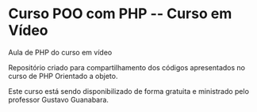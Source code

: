 # Curso POO com PHP -- Curso em Vídeo

Aula de PHP do curso em vídeo

Repositório criado para compartilhamento dos códigos apresentados no curso de PHP Orientado a objeto. 

Este curso está sendo disponibilizado de forma gratuita e ministrado pelo professor Gustavo Guanabara. 

